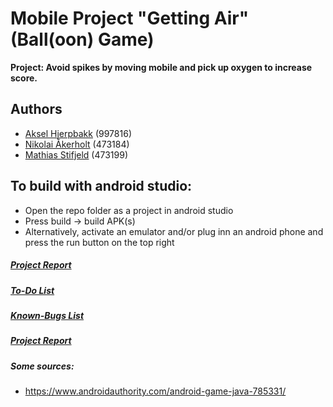 # Mobile Project "Getting Air" (Ball(oon) Game)

**Project: Avoid spikes by moving mobile and pick up oxygen to increase score.**

## Authors
- [Aksel Hjerpbakk](https://github.com/Avokadoen) (997816)
- [Nikolai Åkerholt](https://github.com/akerholten) (473184)
- [Mathias Stifjeld](https://github.com/mathisti) (473199)



## To build with android studio:
- Open the repo folder as a project in android studio
- Press build -> build APK(s)
- Alternatively, activate an emulator and/or plug inn an android phone and press the run button on the top right


##### [Project Report](Project-Report.md)
##### [To-Do List](TODO-LIST.md)
##### [Known-Bugs List](KNOWN-BUGS.md)
##### [Project Report](Project-Report.md)



##### Some sources:
- https://www.androidauthority.com/android-game-java-785331/
